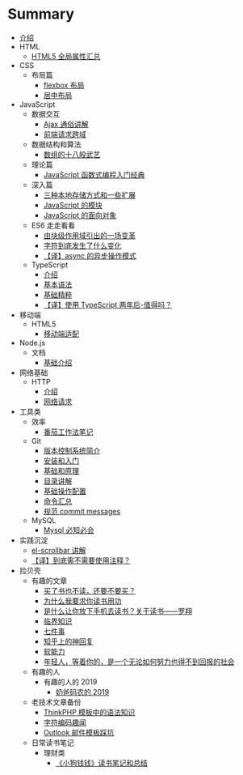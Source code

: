 # Summary

- [介绍](README.md)
- HTML
  - [HTML5 全局属性汇总](HTML/global-attr.md)
- CSS
  - 布局篇
    - [flexbox 布局](CSS/layouts/flexbox.md)
    - [居中布局](CSS/layouts/middle.md)
- JavaScript
  - 数据交互
    - [Ajax 通俗讲解](JavaScript/utility/data-interaction/ajax.md)
    - [前端请求跨域](JavaScript/utility/data-interaction/cross-origin.md)
  - 数据结构和算法
    - [数组的十八般武艺](JavaScript/utility/fe-algorithm/array.md)
  - 理论篇
    - [JavaScript 函数式编程入门经典](JavaScript/utility/fp.md)
  - 深入篇
    - [三种本地存储方式和一些扩展](JavaScript/utility/cache.md)
    - [JavaScript 的模块](JavaScript/utility/module.md)
    - [JavaScript 的面向对象](JavaScript/utility/oo.md)
  - ES6 走走看看
    - [由块级作用域引出的一场变革](JavaScript/ES6/block.md)
    - [字符到底发生了什么变化](JavaScript/ES6/string.md)
    - [【译】async 的异步操作模式](JavaScript/ES6/async.md)
  - TypeScript
    - [介绍](JavaScript/typescript/intro.md)
    - [基本语法](JavaScript/typescript/synax.md)
    - [基础精粹](JavaScript/typescript/basic-essence.md)
    - [【译】使用 TypeScript 两年后-值得吗？](JavaScript/typescript/use-typescript-two-years.md)
- 移动端
  - HTML5
    - [移动端适配](mobile/fit.md)
- Node.js
  - 文档
    - [基础介绍](node/index.md)
- 网络基础
  - HTTP
    - [介绍](network-basics/HTTP/index.md)
    - [网络请求](network-basics/request/index.md)
- 工具类
  - 效率
    - [番茄工作法笔记](assistive-tools/efficiency/tomato.md)
  - Git
    - [版本控制系统简介](assistive-tools/git/intro.md)
    - [安装和入门](assistive-tools/git/workflow.md)
    - [基础和原理](assistive-tools/git/theory.md)
    - [目录讲解](assistive-tools/git/directory.md)
    - [基础操作配置](assistive-tools/git/setconfig.md)
    - [命令汇总](assistive-tools/git/command.md)
    - [规范 commit messages](assistive-tools/git/commit.md)
  - MySQL
    - [Mysql 必知必会](assistive-tools/database/mysql.md)
- 实践沉淀
  - [el-scrollbar 讲解](project/el-scrollbar.md)
  - [【译】到底需不需要使用注释？](project/need-or-not-comment.md)
- 捡贝壳
  - 有趣的文章
    - [买了书也不读，还要不要买？](article/book.md)
    - [为什么我要求你读书用功](article/read-book.md)
    - [是什么让你放下手机去读书？关于读书——罗翔](article/why-read-book.md)
    - [临界知识](article/critical-knowledge.md)
    - [七件事](article/seven-thing.md)
    - [知乎上的神回复](article/zhihu48.md)
    - [软能力](article/soft-skills.md)
    - [年轻人，等着你的，是一个无论如何努力也得不到回报的社会](article/female.md)
  - 有趣的人
    - 有趣的人的 2019
      - [奶爸码农的 2019](article/year-summary/2019/naibamanong2019.md)
  - 老技术文章备份
    - [ThinkPHP 模板中的语法知识](article/oldTechnologyArticle/ThinkPHP_template.md)
    - [字符编码趣闻](article/oldTechnologyArticle/zifubianma.md)
    - [Outlook 邮件模板踩坑](article/oldTechnologyArticle/email.md)
  - 日常读书笔记
    - 理财类
      - [《小狗钱钱》读书笔记和总结](article/book/xiaogouqianqian.md)
